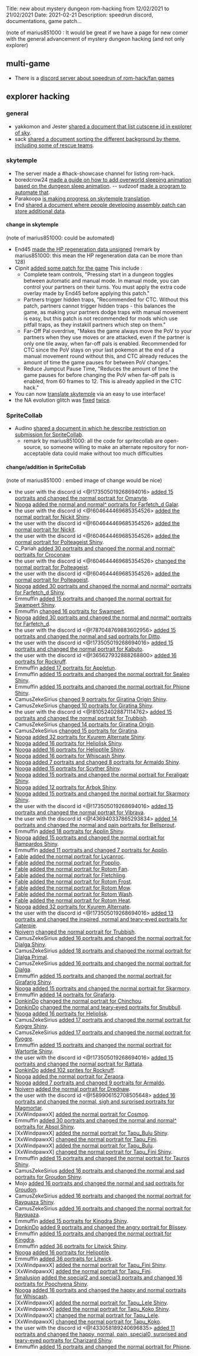 Title: new about mystery dungeon rom-hacking from 12/02/2021 to 21/02/2021
Date: 2021-02-21
Description: speedrun discord, documentations, game patch...

(note of marius851000 : It would be great if we have a page for new comer with the general advancement of mystery dungeon hacking (and not only explorer)

## multi-game
- There is a [discord server about speedrun of rom-hack/fan games](https://discord.gg/kdZuUszQT6)

## explorer hacking
### general
- yakkomon and Jester [shared a document that list cutscene id in explorer of sky](https://docs.google.com/document/d/1d0GKU60TXsnXa-I2xn7siSpF1ipL1QOv5ro9q37wRZQ/edit?usp=sharing).
- sack [shared a document sorting the different background by theme, including some of rescue teams](https://docs.google.com/document/d/1D0O1NJynjSsVCyrt6LvMuQZMJy14-NR9IAYdUwSjsZA/edit).

### skytemple
- The server made a #hack-showcase channel for listing rom-hack.
- boredcrow24 [made a guide on how to add overworld sleeping animation based on the dungeon sleep animation](https://docs.google.com/document/d/1G0y-lM6wT6OG6r2LD2zZXMjgLq4Pj5f9fcwNCrI9ZPk/edit).
-- sudzoof [made a program to automate that](https://cdn.discordapp.com/attachments/729951586058633219/809515802930708491/EoS_Sleep_Sprite_Adder.zip).
- Parakoopa [is making progress on skytemple translation](https://discord.com/channels/710190644152369162/712341699292037121/810591892520828958).
- End [shared a document where people developing assembly patch can store additional data](https://docs.google.com/document/d/1Rs4icdYtiM6KYnWxMkdlw7jpWrH7qw5v6LOfDWIiYho/edit).

#### change in skytemple
(note of marius851000: could be automated)
- End45 [made the HP regeneration data unsigned](https://github.com/SkyTemple/skytemple-files/pull/77) (remark by marius851000: this mean the HP regeneration data can be more than 128)
- Cipnit [added some patch for the game](https://github.com/SkyTemple/skytemple-files/pull/78) This include :
  - Complete team controls, "Pressing start in a dungeon toggles between automatic and manual mode. In manual mode, you can control your partners on their turns. You must apply the extra code overlay made by End45 before applying this patch."
  - Partners trigger hidden traps, "Recommended for CTC. Without this patch, partners cannot trigger hidden traps - this balances the game, as making your partners dodge traps with manual movement is easy, but this patch is not recommended for mods which use pitfall traps, as they instakill partners which step on them."
  - Far-Off Pal overdrive, "Makes the game always move the PoV to your partners when they use moves or are attacked, even if the partner is only one tile away, when far-off pals is enabled. Recommended for CTC since the PoV stays on your last pokemon at the end of a manual movement round without this, and CTC already reduces the amount of time the game pauses for between PoV changes."
  - Reduce Jumpcut Pause Time, "Reduces the amount of time the game pauses for before changing the PoV when far-off pals is enabled, from 60 frames to 12. This is already applied in the CTC hack."
- You can now [translate skytemple](https://translate.skytemple.org/) via an easy to use interface!
- the NA evolution glitch was [fixed](https://github.com/SkyTemple/skytemple-files/pull/80) [twice](https://github.com/SkyTemple/skytemple-files/pull/81).

### SpriteCollab
- Audino [shared a document in which he describe restriction on submission for SpriteCollab](https://docs.google.com/document/d/1w4hJmMfC30XgFZrh9v3CSyWotg-LV4_EYltdQXhKibI/edit#).
  - remark by marius851000: all the code for spritecollab are open-source, so someone willing to make an alternate repository for non-acceptable data could make without too much difficulties

#### change/addition in SpriteCollab
(note of marius851000 : embed image of change would be nice)
- the user with the discord id <@!173505019268694016> [added 15 portraits and changed the normal portrait for Omanyte](https://github.com/PMDCollab/SpriteCollab/commit/865b909c8b3038dd3778e561f1733a808bf04f06).
- [Nooga](https://www.deviantart.com/ubernooga) [added the normal and normal^ portraits for Farfetch_d Galar](https://github.com/PMDCollab/SpriteCollab/commit/a703fa9102f08b98ddb5d46e8468746d9eff8018).
- the user with the discord id <@!604644469685354526> [added the normal portrait for Nickit Shiny](https://github.com/PMDCollab/SpriteCollab/commit/03395405d5a7ffd7dca427e8450dcc4a494c28ff).
- the user with the discord id <@!604644469685354526> [added the normal portrait for Nickit](https://github.com/PMDCollab/SpriteCollab/commit/18bd244cf61c600f66709cf361a2456b54c68279).
- the user with the discord id <@!604644469685354526> [added the normal portrait for Polteageist Shiny](https://github.com/PMDCollab/SpriteCollab/commit/78d9cca1ab4ea54402b9db6412a2b8f418ebed99).
- C_Pariah [added 30 portraits and changed the normal and normal^ portraits for Croconaw](https://github.com/PMDCollab/SpriteCollab/commit/34897ce05ac5702b69b01e0c61a129ae5f39b01b).
- the user with the discord id <@!604644469685354526> [changed the normal portrait for Polteageist](https://github.com/PMDCollab/SpriteCollab/commit/d1308a1eb56b3869eac7747ce753c375566c5edd).
- the user with the discord id <@!604644469685354526> [added the normal portrait for Polteageist](https://github.com/PMDCollab/SpriteCollab/commit/fb9205aea83c2873363c68f23c1cbc29d2b6b3b9).
- [Nooga](https://www.deviantart.com/ubernooga) [added 30 portraits and changed the normal and normal^ portraits for Farfetch_d Shiny](https://github.com/PMDCollab/SpriteCollab/commit/cf764cce94fbc181cfe46e6428e57354d01efa7d).
- Emmuffin [added 15 portraits and changed the normal portrait for Swampert Shiny](https://github.com/PMDCollab/SpriteCollab/commit/84f6ea8f05da7ac0e58ac6471ac6e04f978635c7).
- Emmuffin [changed 16 portraits for Swampert](https://github.com/PMDCollab/SpriteCollab/commit/6ded9fa78b05ee3b9c776a81125bced935556cb7).
- [Nooga](https://www.deviantart.com/ubernooga) [added 30 portraits and changed the normal and normal^ portraits for Farfetch_d](https://github.com/PMDCollab/SpriteCollab/commit/27de392168b8c776f85ab97617088592afa9a192).
- the user with the discord id <@!787048769883602956> [added 15 portraits and changed the normal and sad portraits for Ditto](https://github.com/PMDCollab/SpriteCollab/commit/b1350244a6d3f4d8f89b500a260b024423bf32dd).
- the user with the discord id <@!173505019268694016> [added 15 portraits and changed the normal portrait for Kabuto](https://github.com/PMDCollab/SpriteCollab/commit/c4c100bfbe8bd69f4a41a28886bc18136726aa67).
- the user with the discord id <@!365627932888268800> [added 16 portraits for Rockruff](https://github.com/PMDCollab/SpriteCollab/commit/28af105caacbcdacfa07127778bacc064add36c0).
- Emmuffin [added 17 portraits for Appletun](https://github.com/PMDCollab/SpriteCollab/commit/30fedc131332948aa7c5b3e6c509be5b91cd67a2).
- Emmuffin [added 15 portraits and changed the normal portrait for Sealeo Shiny](https://github.com/PMDCollab/SpriteCollab/commit/6ae6180f845bac7ca201da6043792977485eef92).
- Emmuffin [added 15 portraits and changed the normal portrait for Phione Shiny](https://github.com/PMDCollab/SpriteCollab/commit/a42d8c8a2dd33fe2f1822e784883cf512845b9d3).
- CamusZekeSirius [changed 9 portraits for Giratina Origin Shiny](https://github.com/PMDCollab/SpriteCollab/commit/c354c6b755741d16c1b3af5bb94e0ba6b05e8c4b).
- CamusZekeSirius [changed 10 portraits for Giratina Shiny](https://github.com/PMDCollab/SpriteCollab/commit/235dadf6155b019519e31879a4f5a9a5573cc67c).
- the user with the discord id <@!810524028871114762> [added 15 portraits and changed the normal portrait for Trubbish](https://github.com/PMDCollab/SpriteCollab/commit/3f5c1f3842a930a6855066033ce6820d7ccaef88).
- CamusZekeSirius [changed 14 portraits for Giratina Origin](https://github.com/PMDCollab/SpriteCollab/commit/228e48460db52091909a38e1a69c7cf5ca751bd4).
- CamusZekeSirius [changed 15 portraits for Giratina](https://github.com/PMDCollab/SpriteCollab/commit/6beb8e98ad23e67aec8f645ca661855414099de2).
- [Nooga](https://www.deviantart.com/ubernooga) [added 32 portraits for Kyurem Alternate Shiny](https://github.com/PMDCollab/SpriteCollab/commit/b647d40ec55f5f6071e92fdb3b9aa182b22fc445).
- [Nooga](https://www.deviantart.com/ubernooga) [added 16 portraits for Heliolisk Shiny](https://github.com/PMDCollab/SpriteCollab/commit/23778973c79c4cfd29fa745ab9de0833362f19ff).
- [Nooga](https://www.deviantart.com/ubernooga) [added 16 portraits for Helioptile Shiny](https://github.com/PMDCollab/SpriteCollab/commit/9af66314f4c370bd1df49ed271e70104571ec5e6).
- [Nooga](https://www.deviantart.com/ubernooga) [added 16 portraits for Whiscash Shiny](https://github.com/PMDCollab/SpriteCollab/commit/1492c97c9f3d73617b3f16882d73c0a08c850bc3).
- [Nooga](https://www.deviantart.com/ubernooga) [added 7 portraits and changed 8 portraits for Armaldo Shiny](https://github.com/PMDCollab/SpriteCollab/commit/4b1e1e2d2f3704aa9ffc84af1273d7f6c7008888).
- [Nooga](https://www.deviantart.com/ubernooga) [added 15 portraits for Scyther Shiny](https://github.com/PMDCollab/SpriteCollab/commit/d6593e8dbd0acdbd198a9611f8903c65c117dc05).
- [Nooga](https://www.deviantart.com/ubernooga) [added 15 portraits and changed the normal portrait for Feraligatr Shiny](https://github.com/PMDCollab/SpriteCollab/commit/35ac886fcac7a17f9cd66f8fdf19ba0080bc2583).
- [Nooga](https://www.deviantart.com/ubernooga) [added 12 portraits for Arbok Shiny](https://github.com/PMDCollab/SpriteCollab/commit/0fda46e583c81314215d38d1b6985a540bc7473a).
- [Nooga](https://www.deviantart.com/ubernooga) [added 15 portraits and changed the normal portrait for Skarmory Shiny](https://github.com/PMDCollab/SpriteCollab/commit/e8293a162fdd7979b90490430916a34f4d3185c7).
- the user with the discord id <@!173505019268694016> [added 15 portraits and changed the normal portrait for Vibrava](https://github.com/PMDCollab/SpriteCollab/commit/e4130d0cbe97ba37e2809d5f3ded438da078df8f).
- the user with the discord id <@!436940337865293834> [added 14 portraits and changed the normal and pain portraits for Bellsprout](https://github.com/PMDCollab/SpriteCollab/commit/a6ec7d75e053433f6330377fe1c8fe4d98cc4c9b).
- Emmuffin [added 18 portraits for Applin Shiny](https://github.com/PMDCollab/SpriteCollab/commit/2614e79ad9b352039d4df8d91a5a6b8a3da5d488).
- [Nooga](https://www.deviantart.com/ubernooga) [added 15 portraits and changed the normal portrait for Rampardos Shiny](https://github.com/PMDCollab/SpriteCollab/commit/b25d31e4e340881c2b5812884e46af452a951397).
- Emmuffin [added 11 portraits and changed 7 portraits for Applin](https://github.com/PMDCollab/SpriteCollab/commit/d2aa7c25425b4de68e2f8c40899543edb9f0207a).
- [Fable](https://twitter.com/fabledpainter) [added the normal portrait for Lycanroc](https://github.com/PMDCollab/SpriteCollab/commit/0afbafcbf3b6bb3a69a7192a9f4ef9cb9dd035a1).
- [Fable](https://twitter.com/fabledpainter) [added the normal portrait for Popplio](https://github.com/PMDCollab/SpriteCollab/commit/1dd21429be9fc3c320dc4067596e8c496d29f402).
- [Fable](https://twitter.com/fabledpainter) [added the normal portrait for Rotom Fan](https://github.com/PMDCollab/SpriteCollab/commit/9a7c7e506d5e8ef90f0c306162eb4f1a8c5ab10d).
- [Fable](https://twitter.com/fabledpainter) [added the normal portrait for Fletchling](https://github.com/PMDCollab/SpriteCollab/commit/f2d21a931ebdd4ddcecfbaf2dc8ec9b0b77bffa0).
- [Fable](https://twitter.com/fabledpainter) [added the normal portrait for Rotom Frost](https://github.com/PMDCollab/SpriteCollab/commit/71f283e118a68bcfedc2662958d2da13261c298d).
- [Fable](https://twitter.com/fabledpainter) [added the normal portrait for Rotom Mow](https://github.com/PMDCollab/SpriteCollab/commit/3ad0f5c0ba3a0a930c7f272a2ddba00c1574478a).
- [Fable](https://twitter.com/fabledpainter) [added the normal portrait for Rotom Wash](https://github.com/PMDCollab/SpriteCollab/commit/f62296512b66487278aa7aa267acf5c52bb32d1e).
- [Fable](https://twitter.com/fabledpainter) [added the normal portrait for Rotom Heat](https://github.com/PMDCollab/SpriteCollab/commit/edab850a30518c4f34f7cda4606048baba9f3a09).
- [Nooga](https://www.deviantart.com/ubernooga) [added 32 portraits for Kyurem Alternate](https://github.com/PMDCollab/SpriteCollab/commit/8beac522bd2ddbe9b1e1cd85133ff1d0b5d7bcbd).
- the user with the discord id <@!173505019268694016> [added 13 portraits and changed the inspired, normal and teary-eyed portraits for Caterpie](https://github.com/PMDCollab/SpriteCollab/commit/af2c52da57eddba418682c12ff4eb90cfe8dedf9).
- [Noivern](https://twitter.com/notarealnoivern) [changed the normal portrait for Trubbish](https://github.com/PMDCollab/SpriteCollab/commit/9bcbef2899a233d9cf731bd7cef06052b612d51b).
- CamusZekeSirius [added 16 portraits and changed the normal portrait for Dialga Shiny](https://github.com/PMDCollab/SpriteCollab/commit/7fa8ef1c51120d7551ab69f490232819ef2b0d67).
- CamusZekeSirius [added 18 portraits and changed the normal portrait for Dialga Primal](https://github.com/PMDCollab/SpriteCollab/commit/e20ae753593742974f0ecd3e1560e45110014a3f).
- CamusZekeSirius [added 16 portraits and changed the normal portrait for Dialga](https://github.com/PMDCollab/SpriteCollab/commit/de1c1382a33cb6441a0a96d02c05584137be223c).
- Emmuffin [added 15 portraits and changed the normal portrait for Girafarig Shiny](https://github.com/PMDCollab/SpriteCollab/commit/43cd27a56da23434350a0f5d657d9c730a81ac28).
- [Nooga](https://www.deviantart.com/ubernooga) [added 15 portraits and changed the normal portrait for Skarmory](https://github.com/PMDCollab/SpriteCollab/commit/636affe4e532b2c97c550ba391b76974e06d19d1).
- Emmuffin [added 14 portraits for Girafarig](https://github.com/PMDCollab/SpriteCollab/commit/db43437f68603fa1e63a46de631d42e1274b8ab9).
- [DonkinDo](https://twitter.com/DonkinDo) [changed the normal portrait for Chinchou](https://github.com/PMDCollab/SpriteCollab/commit/f7f22e4f3ebfd17c47c39de9f63330930fd8eafb).
- [DonkinDo](https://twitter.com/DonkinDo) [changed the normal and teary-eyed portraits for Snubbull](https://github.com/PMDCollab/SpriteCollab/commit/9684cab66fd936739a1c413cb09800c64279f9c2).
- [Nooga](https://www.deviantart.com/ubernooga) [added 16 portraits for Heliolisk](https://github.com/PMDCollab/SpriteCollab/commit/c47e2fd6edc71bf3df9baff3de6ebafae954a214).
- CamusZekeSirius [added 17 portraits and changed the normal portrait for Kyogre Shiny](https://github.com/PMDCollab/SpriteCollab/commit/1dc980c60501929c0ddec00fc5e57ee8eb22fd30).
- CamusZekeSirius [added 17 portraits and changed the normal portrait for Kyogre](https://github.com/PMDCollab/SpriteCollab/commit/89f02d769b1855fe37ca42c1213031c7134dccac).
- Emmuffin [added 15 portraits and changed the normal portrait for Wartortle Shiny](https://github.com/PMDCollab/SpriteCollab/commit/352e1fb329d79bcd68bb1008b1eeb932141ddb39).
- the user with the discord id <@!173505019268694016> [added 15 portraits and changed the normal portrait for Rattata](https://github.com/PMDCollab/SpriteCollab/commit/655cf34ba6874a9cf27b7375766f6f6c4d949a79).
- [DonkinDo](https://twitter.com/DonkinDo) [added 102 sprites for Rockruff](https://github.com/PMDCollab/SpriteCollab/commit/d178188430f83bac717f3e831de4c6756ee254bb).
- [Nooga](https://www.deviantart.com/ubernooga) [added the normal portrait for Zeraora](https://github.com/PMDCollab/SpriteCollab/commit/0b77f655195b89bbf008ca412fe5fa2aa10cdb22).
- [Nooga](https://www.deviantart.com/ubernooga) [added 7 portraits and changed 9 portraits for Armaldo](https://github.com/PMDCollab/SpriteCollab/commit/a5bbab0f81a162ba99f78807f55b125c8cc0a18d).
- [Noivern](https://twitter.com/notarealnoivern) [added the normal portrait for Drednaw](https://github.com/PMDCollab/SpriteCollab/commit/8f20dae3a6a1371bf254d69f8e951e511491130c).
- the user with the discord id <@!589906152708505648> [added 16 portraits and changed the normal, sigh and surprised portraits for Magmortar](https://github.com/PMDCollab/SpriteCollab/commit/0e5496b64aa757481de36eef3ad1befd9ee7a542).
- [XxWindpawxX] [added the normal portrait for Cosmog](https://github.com/PMDCollab/SpriteCollab/commit/64c46bc8ccad038796a94ef2e48990d61d4193d9).
- Emmuffin [added 30 portraits and changed the normal and normal^ portraits for Absol Shiny](https://github.com/PMDCollab/SpriteCollab/commit/962b4d5722230e2f7027b9b085bca1e5a685ffa1).
- [XxWindpawxX] [added the normal portrait for Tapu_Bulu Shiny](https://github.com/PMDCollab/SpriteCollab/commit/49ac6cd407dcf65cfa59db0089cccad2ccc389a7).
- [XxWindpawxX] [changed the normal portrait for Tapu_Fini](https://github.com/PMDCollab/SpriteCollab/commit/62b36e30bac4c33c65bbe1ca589d3cef5427b297).
- [XxWindpawxX] [added the normal portrait for Tapu_Bulu](https://github.com/PMDCollab/SpriteCollab/commit/97cb4798af63af690a951794bbaea7fa6f6e6dee).
- [XxWindpawxX] [changed the normal portrait for Tapu_Fini Shiny](https://github.com/PMDCollab/SpriteCollab/commit/455dbc2ac516faee7b83740239bbdb055aebde1d).
- Emmuffin [added 15 portraits and changed the normal portrait for Tauros Shiny](https://github.com/PMDCollab/SpriteCollab/commit/f0ecf852d0858357a2ca644f8dac44c4caa85639).
- CamusZekeSirius [added 16 portraits and changed the normal and sad portraits for Groudon Shiny](https://github.com/PMDCollab/SpriteCollab/commit/413d212d5b782778c1fa37631d696a9afb23f12a).
- Mojo [added 16 portraits and changed the normal and sad portraits for Groudon](https://github.com/PMDCollab/SpriteCollab/commit/9519c16b98e2c67cccd98a46733be83ec0d67266).
- CamusZekeSirius [added 16 portraits and changed the normal portrait for Rayquaza Shiny](https://github.com/PMDCollab/SpriteCollab/commit/7661c64d9ceb2d3cd796990bc2961524955561ba).
- CamusZekeSirius [added 16 portraits and changed the normal portrait for Rayquaza](https://github.com/PMDCollab/SpriteCollab/commit/5e73184a39194ee2762fa3d5d5316d861f44777c).
- Emmuffin [added 15 portraits for Kingdra Shiny](https://github.com/PMDCollab/SpriteCollab/commit/7bcd506e9820b80a60d976e44fc4bd3e4561173e).
- [DonkinDo](https://twitter.com/DonkinDo) [added 9 portraits and changed the angry portrait for Blissey](https://github.com/PMDCollab/SpriteCollab/commit/9194abfd4eaa288a85fbea540d77f806e3af6b8a).
- Emmuffin [added 15 portraits and changed the normal portrait for Kingdra](https://github.com/PMDCollab/SpriteCollab/commit/5d5865a092377cf3422a51f7b22dcb313822a485).
- Emmuffin [added 36 portraits for Litwick Shiny](https://github.com/PMDCollab/SpriteCollab/commit/54d500f1e677811afa4bdf25420faf52da9c9956).
- [Nooga](https://www.deviantart.com/ubernooga) [added 16 portraits for Helioptile](https://github.com/PMDCollab/SpriteCollab/commit/09af84cd5ba2bd5a604008fc6ce8393641bb758b).
- Emmuffin [added 36 portraits for Litwick](https://github.com/PMDCollab/SpriteCollab/commit/c4b6ac448a2891478f0246c723c64e1dbd093e9e).
- [XxWindpawxX] [added the normal portrait for Tapu_Fini Shiny](https://github.com/PMDCollab/SpriteCollab/commit/b4d2188bbfab8d72bf4c6dd62b00f30b4ed2b11a).
- [XxWindpawxX] [added the normal portrait for Tapu_Fini](https://github.com/PMDCollab/SpriteCollab/commit/0d36ae5e00ab6fd0fc23feafb95b36735bb799b5).
- [Smalusion](https://twitter.com/Smalusion) [added the special2 and special3 portraits and changed 16 portraits for Poochyena Shiny](https://github.com/PMDCollab/SpriteCollab/commit/ba1bbd6310d045a57b1993cff74c921d66e4903c).
- [Nooga](https://www.deviantart.com/ubernooga) [added 16 portraits and changed the happy and normal portraits for Whiscash](https://github.com/PMDCollab/SpriteCollab/commit/84a577d366cb520448aad8c14b1618dfc2b647f1).
- [XxWindpawxX] [added the normal portrait for Tapu_Lele Shiny](https://github.com/PMDCollab/SpriteCollab/commit/47bfa26fa44392a1ca23f0417305a77c05268bc3).
- [XxWindpawxX] [added the normal portrait for Tapu_Koko Shiny](https://github.com/PMDCollab/SpriteCollab/commit/ce9c4cb41fadb795caf63f6437ab2dfba4e15a7b).
- [XxWindpawxX] [changed the normal portrait for Tapu_Lele](https://github.com/PMDCollab/SpriteCollab/commit/14f431c33c190316e59a6bd512d893ee35b2ea89).
- [XxWindpawxX] [changed the normal portrait for Tapu_Koko](https://github.com/PMDCollab/SpriteCollab/commit/1a92b67e7ff87f2909e0dc9151b4deaaaf2ea0f5).
- the user with the discord id <@!433058189240696835> [added 11 portraits and changed the happy, normal, pain, special0, surprised and teary-eyed portraits for Charizard Shiny](https://github.com/PMDCollab/SpriteCollab/commit/014dea8189ffbf8b71f9181674adf8297f03472a).
- Emmuffin [added 15 portraits and changed the normal portrait for Phione](https://github.com/PMDCollab/SpriteCollab/commit/a90126103d02b4df16a73c7da738649f7bbfebf9).